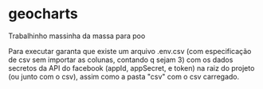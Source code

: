 # geocharts
Trabalhinho massinha da massa para poo

Para executar garanta que existe um arquivo .env.csv (com especificação de csv sem importar as colunas, contando q sejam 3)
com os dados secretos da API do facebook (appId, appSecret, e token) na raiz do projeto (ou junto com o csv), assim como a 
pasta "csv" com o csv carregado.
